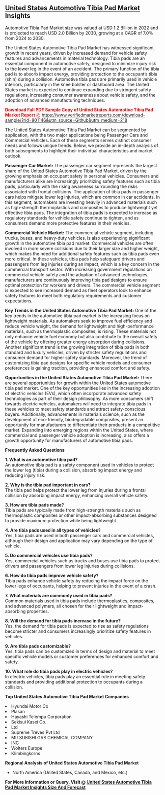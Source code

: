 <h2><a href="https://www.verifiedmarketreports.com/download-sample/?rid=801146&amp;utm_source=Github&amp;utm_medium=218" target="_blank">United States Automotive Tibia Pad Market</a> Insights</h2><p>Automotive Tibia Pad Market size was valued at USD 1.2 Billion in 2022 and is projected to reach USD 2.0 Billion by 2030, growing at a CAGR of 7.0% from 2024 to 2030.</p><p><p>The United States Automotive Tibia Pad Market has witnessed significant growth in recent years, driven by increased demand for vehicle safety features and advancements in material technology. Tibia pads are an essential component in automotive safety, designed to minimize injury risk to the lower leg in the event of an accident. The primary function of the tibia pad is to absorb impact energy, providing protection to the occupant’s tibia (shin) during a collision. Automotive tibia pads are primarily used in vehicle interiors, particularly in the knee bolster or dashboard area. The United States market is expected to continue expanding due to stringent safety regulations, increasing consumer awareness about vehicle safety, and the adoption of advanced manufacturing techniques. <p><span class=""><span style="color: #ff0000;"><strong>Download Full PDF Sample Copy of United States Automotive Tibia Pad Market Report</strong> @ </span><a href="https://www.verifiedmarketreports.com/download-sample/?rid=801146&amp;utm_source=Github&amp;utm_medium=218" target="_blank">https://www.verifiedmarketreports.com/download-sample/?rid=801146&amp;utm_source=Github&amp;utm_medium=218</a></span></p> The United States Automotive Tibia Pad Market can be segmented by application, with the two major applications being Passenger Cars and Commercial Vehicles. Each of these segments serves distinct consumer needs and follows unique trends. Below, we provide an in-depth analysis of both subsegments to highlight their individual characteristics and market outlook. <p><strong>Passenger Car Market:</strong> The passenger car segment represents the largest share of the United States Automotive Tibia Pad Market, driven by the growing emphasis on occupant safety in personal vehicles. Consumers and manufacturers alike are increasingly prioritizing safety features such as tibia pads, particularly with the rising awareness surrounding the risks associated with frontal collisions. The application of tibia pads in passenger cars helps mitigate lower leg injuries, which are common in car accidents. In this segment, automakers are investing heavily in advanced materials such as high-strength thermoplastics and composites to produce lightweight yet effective tibia pads. The integration of tibia pads is expected to increase as regulatory standards for vehicle safety continue to tighten, and as consumers demand more protective features in their vehicles. <p><strong>Commercial Vehicle Market:</strong> The commercial vehicle segment, including trucks, buses, and heavy-duty vehicles, is also experiencing significant growth in the automotive tibia pad market. Commercial vehicles are often involved in more severe collisions due to their larger size and higher weight, which makes the need for additional safety features such as tibia pads even more critical. In these vehicles, tibia pads help safeguard drivers and passengers from leg injuries during an impact, which is a key concern in the commercial transport sector. With increasing government regulations on commercial vehicle safety and the adoption of advanced technologies, manufacturers are continuously improving tibia pad designs to ensure optimal protection for workers and drivers. The commercial vehicle segment is expected to see increased demand as fleet operators look to enhance safety features to meet both regulatory requirements and customer expectations. <p><strong>Key Trends in the United States Automotive Tibia Pad Market:</strong> One of the key trends in the automotive tibia pad market is the increasing focus on lightweight materials. As automakers seek to improve fuel efficiency and reduce vehicle weight, the demand for lightweight and high-performance materials, such as thermoplastic composites, is rising. These materials not only enhance vehicle fuel economy but also contribute to the overall safety of the vehicle by offering greater energy absorption during collisions. Another significant trend is the growing integration of tibia pads in both standard and luxury vehicles, driven by stricter safety regulations and consumer demand for higher safety standards. Moreover, the trend of customizing tibia pad designs for specific vehicle models and consumer preferences is gaining traction, providing enhanced comfort and safety. <p><strong>Opportunities in the United States Automotive Tibia Pad Market:</strong> There are several opportunities for growth within the United States automotive tibia pad market. One of the key opportunities lies in the increasing adoption of electric vehicles (EVs), which often incorporate advanced safety technologies as part of their design philosophy. As more consumers shift towards electric vehicles, automakers will need to integrate tibia pads in these vehicles to meet safety standards and attract safety-conscious buyers. Additionally, advancements in materials science, such as the development of eco-friendly, biodegradable composites, present an opportunity for manufacturers to differentiate their products in a competitive market. Expanding into emerging regions within the United States, where commercial and passenger vehicle adoption is increasing, also offers a growth opportunity for manufacturers of automotive tibia pads. <p><strong>Frequently Asked Questions</strong></p> <p><strong>1. What is an automotive tibia pad?</strong><br> An automotive tibia pad is a safety component used in vehicles to protect the lower leg (tibia) during a collision, absorbing impact energy and reducing injury risk.</p> <p><strong>2. Why is the tibia pad important in cars?</strong><br> The tibia pad helps protect the lower leg from injuries during a frontal collision by absorbing impact energy, enhancing overall vehicle safety.</p> <p><strong>3. How are tibia pads made?</strong><br> Tibia pads are typically made from high-strength materials such as thermoplastic composites or other impact-absorbing substances designed to provide maximum protection while being lightweight.</p> <p><strong>4. Are tibia pads used in all types of vehicles?</strong><br> Yes, tibia pads are used in both passenger cars and commercial vehicles, although their design and application may vary depending on the type of vehicle.</p> <p><strong>5. Do commercial vehicles use tibia pads?</strong><br> Yes, commercial vehicles such as trucks and buses use tibia pads to protect drivers and passengers from lower leg injuries during collisions.</p> <p><strong>6. How do tibia pads improve vehicle safety?</strong><br> Tibia pads enhance vehicle safety by reducing the impact force on the lower legs of occupants, helping to prevent injuries in the event of a crash.</p> <p><strong>7. What materials are commonly used in tibia pads?</strong><br> Common materials used in tibia pads include thermoplastics, composites, and advanced polymers, all chosen for their lightweight and impact-absorbing properties.</p> <p><strong>8. Will the demand for tibia pads increase in the future?</strong><br> Yes, the demand for tibia pads is expected to rise as safety regulations become stricter and consumers increasingly prioritize safety features in vehicles.</p> <p><strong>9. Are tibia pads customizable?</strong><br> Yes, tibia pads can be customized in terms of design and material to meet specific vehicle models or customer preferences for enhanced comfort and safety.</p> <p><strong>10. What role do tibia pads play in electric vehicles?</strong><br> In electric vehicles, tibia pads play an essential role in meeting safety standards and providing additional protection to occupants during a collision.</p> </p><p><strong>Top United States Automotive Tibia Pad Market Companies</strong></p><div data-test-id=""><p><li>Hyundai Motor Co</li><li> Plasan</li><li> Hayashi Telempu Corporation</li><li> Sekisui Kasei Co.</li><li> Ltd</li><li> Supreme Treves Pvt Ltd</li><li> MITSUBISHI GAS CHEMICAL COMPANY</li><li> INC</li><li> Wolters Europe</li><li> Klimbingkorns</li></p><div><strong>Regional Analysis of&nbsp;United States Automotive Tibia Pad Market</strong></div><ul><li dir="ltr"><p dir="ltr">North America&nbsp;(United States, Canada, and Mexico, etc.)</p></li></ul><p><strong>For More Information or Query, Visit @&nbsp;</strong><strong><a href="https://www.verifiedmarketreports.com/product/automotive-tibia-pad-market/?utm_source=Github&amp;utm_medium=218" target="_blank">United States Automotive Tibia Pad Market Insights Size And Forecast</a></strong></p></div>
